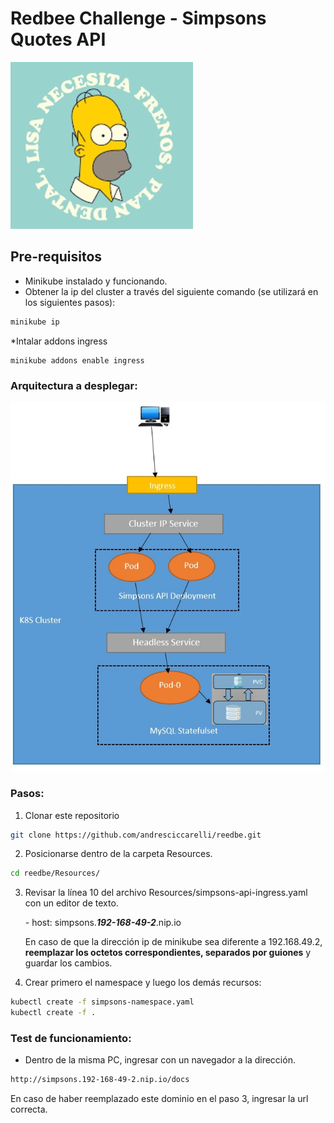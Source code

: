 # Redbee Challenge - Simpsons Quotes API
![Homero](images/homero.jpg) 

## Pre-requisitos
* Minikube instalado y funcionando.
* Obtener la ip del cluster a través del siguiente comando (se utilizará en los siguientes pasos):
```bash
minikube ip
```
*Intalar addons ingress
```bash
minikube addons enable ingress
```

### Arquitectura a desplegar:
![Arquitecture](images/architecture.jpg) 

### Pasos:
1) Clonar este repositorio
```bash
git clone https://github.com/andresciccarelli/reedbe.git
```
2) Posicionarse dentro de la carpeta Resources.
```bash
cd reedbe/Resources/
```
3) Revisar la línea 10 del archivo Resources/simpsons-api-ingress.yaml con un editor de texto.
   
    \- host: simpsons.***192-168-49-2***.nip.io
   
   En caso de que la dirección ip de minikube sea diferente a 192.168.49.2, **reemplazar los octetos correspondientes, separados por guiones** y guardar los cambios.
   
4) Crear primero el namespace y luego los demás recursos:
```bash
kubectl create -f simpsons-namespace.yaml
kubectl create -f .
```

### Test de funcionamiento:

* Dentro de la misma PC, ingresar con un navegador a la dirección.
```bash
http://simpsons.192-168-49-2.nip.io/docs
```
En caso de haber reemplazado este dominio en el paso 3, ingresar la url correcta.
